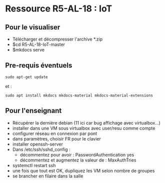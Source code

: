 # Ressource R5-AL-18 : IoT 



## Pour le visualiser

* Télécharger et décompresser l'archive *.zip
* $cd R5-AL-18-IoT-master
* $mkdocs serve

## Pre-requis éventuels

```
sudo apt-get update
```
et :

```
sudo apt install mkdocs mkdocs-material mkdocs-material-extensions
```

## Pour l'enseignant

* Récupérer la dernière debian (11 ici car bug affichage avec virtualbox...)
* installer dans une VM sous virtualbox avec user/resu comme compte
* configurer réseau en connexion par pont
* dans paramètres, choisir FR pour le clavier
* installer openssh-server
* Dans /etc/ssh/sshd_config :
   * décommentez pour avoir : PasswordAuthentication yes
   * décommentez et augmentez la valeur de : MaxAuthTries
* systemctl restart ssh
* une fois que tout est OK, dupliquez les VM selon nombre de groupes
* se brancher en filaire dans la salle


